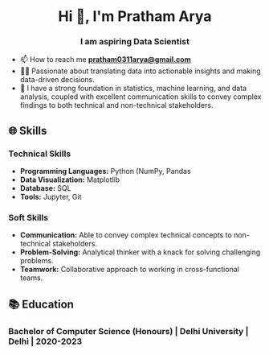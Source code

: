 <h1 align="center">Hi 👋, I'm Pratham Arya</h1>
<h3 align="center">I am aspiring Data Scientist</h3>

- 📫 How to reach me **pratham0311arya@gmail.com** 
- 🧑‍🔬 Passionate about translating data into actionable insights and making data-driven decisions.
- 🌱 I have a strong foundation in statistics, machine learning, and data analysis, coupled with excellent communication skills to convey complex findings to both technical and non-technical stakeholders.


 
## 🌐 Skills

### Technical Skills
- **Programming Languages:** Python (NumPy, Pandas 
- **Data Visualization:** Matplotlib
- **Database:** SQL
- **Tools:** Jupyter, Git

### Soft Skills
- **Communication:** Able to convey complex technical concepts to non-technical stakeholders.
- **Problem-Solving:** Analytical thinker with a knack for solving challenging problems.
- **Teamwork:** Collaborative approach to working in cross-functional teams.

## 📚 Education

### Bachelor of Computer Science (Honours) | Delhi University | Delhi | 2020-2023




